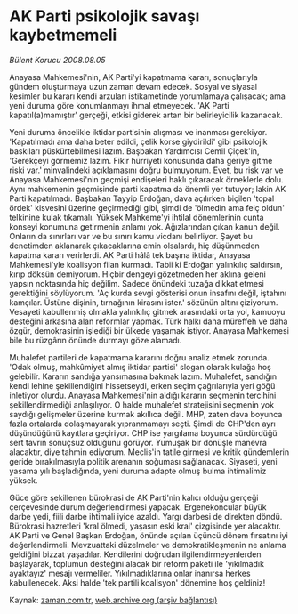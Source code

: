 # AK Parti psikolojik savaşı kaybetmemeli

*Bülent Korucu 2008.08.05*

<tr><td class="metin" colspan="2" style="padding-top: 20px; padding-left: 5px; padding-right: 10px;">Anayasa Mahkemesi'nin, AK Parti'yi kapatmama kararı, sonuçlarıyla gündem oluşturmaya uzun zaman devam edecek. Sosyal ve siyasal kesimler bu kararı kendi arzuları istikametinde yorumlamaya çalışacak; ama yeni duruma göre konumlanmayı ihmal etmeyecek. 'AK Parti kapatıl(a)mamıştır' gerçeği, etkisi giderek artan bir belirleyicilik kazanacak.</td></tr><tr><td class="metin" colspan="2" style="padding-top: 20px; padding-left: 5px; padding-right: 10px;"><p> Yeni duruma öncelikle iktidar partisinin alışması ve inanması gerekiyor. 'Kapatılmadı ama daha beter edildi, çelik korse giydirildi' gibi psikolojik baskıları püskürtebilmesi lazım. Başbakan Yardımcısı Cemil Çiçek'in, 'Gerekçeyi görmemiz lazım. Fikir hürriyeti konusunda daha geriye gitme riski var.' minvalindeki açıklamasını doğru bulmuyorum. Evet, bu risk var ve Anayasa Mahkemesi'nin geçmişi endişeleri haklı çıkaracak örneklerle dolu. Aynı mahkemenin geçmişinde parti kapatma da önemli yer tutuyor; lakin AK Parti kapatılmadı. Başbakan Tayyip Erdoğan, dava açılırken biçilen 'topal ördek' kisvesini üzerine geçirmediği gibi, şimdi de 'ölmedin ama felç oldun' telkinine kulak tıkamalı. Yüksek Mahkeme'yi ihtilal dönemlerinin cunta konseyi konumuna getirmenin anlamı yok. Ağızlarından çıkan kanun değil. Onların da sınırları var ve bu sınırı kamu vicdanı belirliyor. Şayet bu denetimden aklanarak çıkacaklarına emin olsalardı, hiç düşünmeden kapatma kararı verirlerdi. AK Parti hâlâ tek başına iktidar, Anayasa Mahkemesi'yle koalisyon filan kurmadı. Tabii ki Erdoğan yalınkılıç saldırsın, kırıp döksün demiyorum. Hiçbir dengeyi gözetmeden her aklına geleni yapsın noktasında hiç değilim. Sadece önündeki tuzağa dikkat etmesi gerektiğini söylüyorum. 'Aç kurda sevgi gösterisi onun insafını değil, iştahını kamçılar. Üstüne dişinin, tırnağının kirasını ister.' sözünün altını çiziyorum. Vesayeti kabullenmiş olmakla yalınkılıç gitmek arasındaki orta yol, kamuoyu desteğini arkasına alan reformlar yapmak. Türk halkı daha müreffeh ve daha özgür, demokrasinin işlediği bir ülkede yaşamak istiyor. Anayasa Mahkemesi bile bu rüzgârın önünde durmayı göze alamadı. 
<p> Muhalefet partileri de kapatmama kararını doğru analiz etmek zorunda. 'Odak olmuş, mahkûmiyet almış iktidar partisi' slogan olarak kulağa hoş gelebilir. Kararın sandığa yansımasına bakmak lazım. Muhalefet, sandığın kendi lehine şekillendiğini hissetseydi, erken seçim çağrılarıyla yeri göğü inletiyor olurdu. Anayasa Mahkemesi'nin aldığı kararın seçmenin tercihini şekillendirmediği anlaşılıyor. O halde muhalefet stratejisini seçmenin yok saydığı gelişmeler üzerine kurmak akıllıca değil. MHP, zaten dava boyunca fazla ortalarda dolaşmayarak yıpranmamayı seçti. Şimdi de CHP'den ayrı düşündüğünü kayıtlara geçiriyor. CHP ise yargılama boyunca sürdürdüğü sert tavrın sonuçsuz olduğunu görüyor. Yumuşak bir dönüşle manevra alacaktır, diye tahmin ediyorum. Meclis'in tatile girmesi ve kritik gündemlerin geride bırakılmasıyla politik arenanın soğuması sağlanacak. Siyaseti, yeni yasama yılı başladığında, yeni duruma adapte olmuş bulma ihtimalimiz yüksek.
<p> Güce göre şekillenen bürokrasi de AK Parti'nin kalıcı olduğu gerçeği çerçevesinde durum değerlendirmesi yapacak. Ergenekoncular büyük darbe yedi, fiili darbe ihtimali iyice azaldı. Yargı darbesi de direkten döndü. Bürokrasi hazretleri 'kral ölmedi, yaşasın eski kral' çizgisinde yer alacaktır. AK Parti ve Genel Başkan Erdoğan, önünde açılan üçüncü dönem fırsatını iyi değerlendirmeli. Mevzuattaki düzelmeler ve demokratikleşmenin ne anlama geldiğini bizzat yaşadılar. Kendilerini doğrudan ilgilendirmeyenlerden başlayarak, toplumun desteğini alacak bir reform paketi ile 'yıkılmadık ayaktayız' mesajı vermeliler. Yıkılmadıklarına onlar inanırsa herkes kabullenecek. Aksi halde 'tek partili koalisyon' dönemine hoş geldiniz!<br/></p></p></p></td></tr>

Kaynak: [zaman.com.tr](http://zaman.com.tr/yazar.do?yazino=722396), [web.archive.org (arşiv bağlantısı)](http://web.archive.org/web/20080912184924/http://www.zaman.com.tr:80/yazar.do?yazino=722396)
